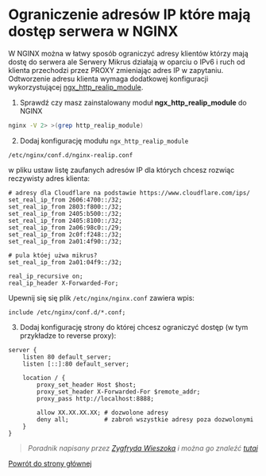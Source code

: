 # Ograniczenie adresów IP które mają dostęp serwera w NGINX
W NGINX można w łatwy sposób ograniczyć adresy klientów którzy mają dostę do serwera ale Serwery Mikrus działają w oparciu o IPv6 i ruch od klienta przechodzi przez PROXY zmieniając adres IP w zapytaniu. Odtworzenie adresu klienta wymaga dodatkowej konfiguracji wykorzystującej [ngx_http_realip_module](https://nginx.org/en/docs/http/ngx_http_realip_module.html). 

1. Sprawdź czy masz zainstalowany moduł **ngx_http_realip_module** do NGINX
```bash
nginx -V 2> >(grep http_realip_module)
```

2. Dodaj konfigurację modułu `ngx_http_realip_module`
```
/etc/nginx/conf.d/nginx-realip.conf
```

w pliku ustaw listę zaufanych adresów IP dla których chcesz rozwiąc reczywisty adres klienta:
```
# adresy dla Cloudflare na podstawie https://www.cloudflare.com/ips/
set_real_ip_from 2606:4700::/32;
set_real_ip_from 2803:f800::/32;
set_real_ip_from 2405:b500::/32;
set_real_ip_from 2405:8100::/32;
set_real_ip_from 2a06:98c0::/29;
set_real_ip_from 2c0f:f248::/32;
set_real_ip_from 2a01:4f90::/32;

# pula któej użwa mikrus?
set_real_ip_from 2a01:04f9::/32;

real_ip_recursive on;
real_ip_header X-Forwarded-For;
```

Upewnij się się plik `/etc/nginx/nginx.conf` zawiera wpis:
```
include /etc/nginx/conf.d/*.conf;
```

3. Dodaj konfigurację strony do której chcesz ograniczyć dostęp (w tym przykładze to reverse proxy):
```
server {
    listen 80 default_server;
    listen [::]:80 default_server;

    location / {
        proxy_set_header Host $host;
        proxy_set_header X-Forwarded-For $remote_addr;
        proxy_pass http://localhost:8888;

        allow XX.XX.XX.XX; # dozwolone adresy
        deny all;          # zabroń wszystkie adresy poza dozwolonymi
    }
}
```

> *Poradnik napisany przez [Zygfryda Wieszoka](https://github.com/zygfrydw) i można go znaleźć [tutaj](https://gist.github.com/zygfrydw/f5504a3c67f1eb5087c683a2d8c0e144)*

[Powrót do strony głównej](/)